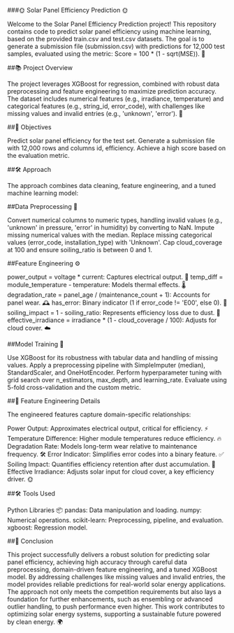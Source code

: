 ###🌞 Solar Panel Efficiency Prediction 🌞

Welcome to the Solar Panel Efficiency Prediction project! This repository contains code to predict solar panel efficiency using machine learning, based on the provided train.csv and test.csv datasets. The goal is to generate a submission file (submission.csv) with predictions for 12,000 test samples, evaluated using the metric: Score = 100 * (1 - sqrt(MSE)). 🚀

##📚 Project Overview

The project leverages XGBoost for regression, combined with robust data preprocessing and feature engineering to maximize prediction accuracy. The dataset includes numerical features (e.g., irradiance, temperature) and categorical features (e.g., string_id, error_code), with challenges like missing values and invalid entries (e.g., 'unknown', 'error'). 🧠

##🎯 Objectives

Predict solar panel efficiency for the test set.
Generate a submission file with 12,000 rows and columns id, efficiency.
Achieve a high score based on the evaluation metric.

##🛠️ Approach

The approach combines data cleaning, feature engineering, and a tuned machine learning model:

##Data Preprocessing 🧹

Convert numerical columns to numeric types, handling invalid values (e.g., 'unknown' in pressure, 'error' in humidity) by converting to NaN.
Impute missing numerical values with the median.
Replace missing categorical values (error_code, installation_type) with 'Unknown'.
Cap cloud_coverage at 100 and ensure soiling_ratio is between 0 and 1.

##Feature Engineering ⚙️

power_output = voltage * current: Captures electrical output. 🔌
temp_diff = module_temperature - temperature: Models thermal effects. 🌡️
degradation_rate = panel_age / (maintenance_count + 1): Accounts for panel wear. 🕰️
has_error: Binary indicator (1 if error_code != 'E00', else 0). 🚨
soiling_impact = 1 - soiling_ratio: Represents efficiency loss due to dust. 💨
effective_irradiance = irradiance * (1 - cloud_coverage / 100): Adjusts for cloud cover. ☁️

##Model Training 🤖

Use XGBoost for its robustness with tabular data and handling of missing values.
Apply a preprocessing pipeline with SimpleImputer (median), StandardScaler, and OneHotEncoder.
Perform hyperparameter tuning with grid search over n_estimators, max_depth, and learning_rate.
Evaluate using 5-fold cross-validation and the custom metric.

##🧩 Feature Engineering Details

The engineered features capture domain-specific relationships:

Power Output: Approximates electrical output, critical for efficiency. ⚡
Temperature Difference: Higher module temperatures reduce efficiency. 🔥
Degradation Rate: Models long-term wear relative to maintenance frequency. 🛠️
Error Indicator: Simplifies error codes into a binary feature. ✅
Soiling Impact: Quantifies efficiency retention after dust accumulation. 🧼
Effective Irradiance: Adjusts solar input for cloud cover, a key efficiency driver. 🌞

##🛠️ Tools Used

Python Libraries 📦
pandas: Data manipulation and loading.
numpy: Numerical operations.
scikit-learn: Preprocessing, pipeline, and evaluation.
xgboost: Regression model.

##🎉 Conclusion

This project successfully delivers a robust solution for predicting solar panel efficiency, achieving high accuracy through careful data preprocessing, domain-driven feature engineering, and a tuned XGBoost model. By addressing challenges like missing values and invalid entries, the model provides reliable predictions for real-world solar energy applications. The approach not only meets the competition requirements but also lays a foundation for further enhancements, such as ensembling or advanced outlier handling, to push performance even higher. This work contributes to optimizing solar energy systems, supporting a sustainable future powered by clean energy. 🌍
